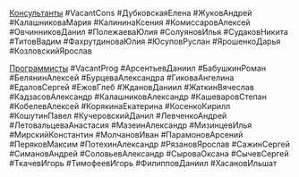 <u>Консультанты</u>
#VacantCons
#ДубковскаяЕлена
#ЖуковАндрей
#КалашниковаМария
#КалининаКсения
#КомиссаровАлексей
#ОвчинниковДанил
#ПолежаеваЮлия
#СолуяновИлья
#СудаковНикита
#ТитовВадим
#ФахрутдиноваЮлия
#ЮсуповРуслан
#ЯрошенкоДарья
#КозловскийЯрослав

<u>Программисты</u>
#VacantProg
#АрсентьевДаниил
#БабушкинРоман
#БелянинАлексей
#БурцеваАлександра
#ГиковаАнгелина
#ЕдаловСергей
#ЕжовГлеб
#ЖдановДаниил
#ЖаткинВячеслав
#КадзасовАлександр
#КалашниковАлександр
#КашеваровСтепан
#КобелевАлексей
#КорякинаЕкатерина
#КосенкоКирилл
#КошутинПавел
#КучеровскийДанил
#ЛевченкоАндрей
#ЛетовальцеваАнастасия
#МазеинАлександр
#МизинцевИлья
#МирскийКонстантин
#МолчановИван
#ПарамоновАрсений
#ПеряковМаксим
#ПотехинАлександр
#РязановЯрослав
#СажинСергей
#СимановАндрей
#СоловьевАлександр
#СыроваОксана 
#СычевСергей
#ТкачевИгорь
#ТимофеевИгорь
#ФилипповДаниил
#ХасановИльшат


